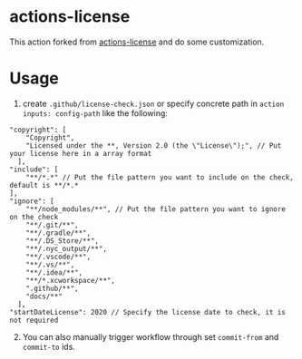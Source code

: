 # actions-license
This action forked from [actions-license](https://github.com/thalleslmF/actions-license) and do some customization.

# Usage

1. create `.github/license-check.json` or specify concrete path in `action inputs: config-path` like the following:

```
"copyright": [
    "Copyright",
    "Licensed under the **, Version 2.0 (the \"License\");", // Put your license here in a array format
  ],
"include": [
    "**/*.*" // Put the file pattern you want to include on the check, default is **/*.*
],  
"ignore": [
    "**/node_modules/**", // Put the file pattern you want to ignore on the check
    "**/.git/**",
    "**/.gradle/**",
    "**/.DS_Store/**",
    "**/.nyc_output/**",
    "**/.vscode/**",
    "**/.vs/**",
    "**/.idea/**",
    "**/*.xcworkspace/**",
    ".github/**",
    "docs/**"
  ],
"startDateLicense": 2020 // Specify the license date to check, it is not required
```

2. You can also manually trigger workflow through set `commit-from` and `commit-to` ids.

